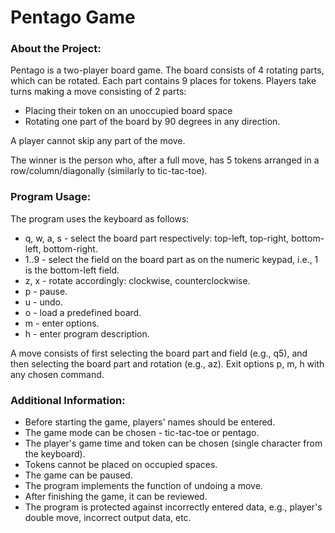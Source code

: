 # Pentago Game

### About the Project:
Pentago is a two-player board game. The board consists of 4 rotating parts, which can be rotated. Each part contains 9 places for tokens. Players take turns making a move consisting of 2 parts:

- Placing their token on an unoccupied board space
- Rotating one part of the board by 90 degrees in any direction.
  
A player cannot skip any part of the move. 

The winner is the person who, after a full move, has 5 tokens arranged in a row/column/diagonally (similarly to tic-tac-toe).

### Program Usage:
The program uses the keyboard as follows:

- q, w, a, s - select the board part respectively: top-left, top-right, bottom-left, bottom-right.
- 1..9 - select the field on the board part as on the numeric keypad, i.e., 1 is the bottom-left field.
- z, x - rotate accordingly: clockwise, counterclockwise.
- p - pause.
- u - undo.
- o - load a predefined board.
- m - enter options.
- h - enter program description.
  
A move consists of first selecting the board part and field (e.g., q5), and then selecting the board part and rotation (e.g., az). Exit options p, m, h with any chosen command.

### Additional Information:
- Before starting the game, players' names should be entered.
- The game mode can be chosen - tic-tac-toe or pentago.
- The player's game time and token can be chosen (single character from the keyboard).
- Tokens cannot be placed on occupied spaces.
- The game can be paused.
- The program implements the function of undoing a move.
- After finishing the game, it can be reviewed.
- The program is protected against incorrectly entered data, e.g., player's double move, incorrect output data, etc.
